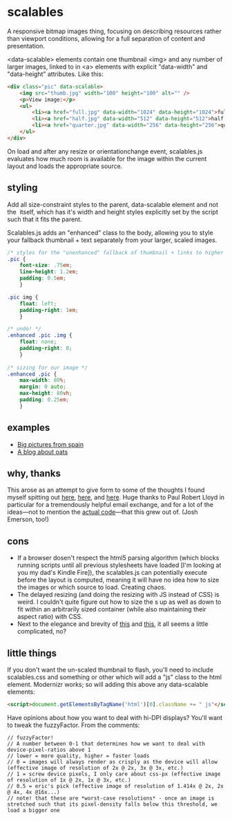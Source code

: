 # scalables

A responsive bitmap images thing, focusing on describing resources rather than viewport conditions, allowing for a full separation of content and presentation.

&lt;data-scalable&gt; elements contain one thumbnail &lt;img&gt; and any number of larger images, linked to in &lt;a&gt; elements with explicit "data-width" and "data-height" attributes. Like this:

```html
<div class="pic" data-scalable>
	<img src="thumb.jpg" width="100" height="100" alt="" />
	<p>View image:</p>
	<ul>
		<li><a href="full.jpg" data-width="1024" data-height="1024">fullsize (1024 x 1024 pixels, 213 kB)</a></li>
		<li><a href="half.jpg" data-width="512" data-height="512">half (48 kB)</a></li>
		<li><a href="quarter.jpg" data-width="256" data-height="256">quarter (14 kB)</a></li>
	</ul>
</div>
```

On load and after any resize or orientationchange event, scalables.js evaluates how much room is available for the image within the current layout and loads the appropriate source.

## styling

Add all size-constraint styles to the parent, data-scalable element and not the <img> itself, which has it's width and height styles explicitly set by the script such that it fits the parent.

Scalables.js adds an "enhanced" class to the body, allowing you to style your fallback thumbnail + text separately from your larger, scaled images.

```css
/* styles for the "unenhanced" fallback of thumbnail + links to higher res images */
.pic {
	font-size: .75em;
	line-height: 1.2em;
	padding: 0.5em;
	}

.pic img {
	float: left;
	padding-right: 1em;
	}

/* undo! */
.enhanced .pic .img {
	float: none;
	padding-right: 0;
	}
	
/* sizing for our image */
.enhanced .pic {
	max-width: 80%;
	margin: 0 auto;
	max-height: 80vh;
	padding: 0.25em;
	}
```


## examples

- [Big pictures from spain](http://eeeps.github.com/scalables/examples/spain.html)
- [A blog about oats](http://eeeps.github.com/scalables/examples/blog.html)

## why, thanks

This arose as an attempt to give form to some of the thoughts I found myself spitting out [here](http://lists.whatwg.org/htdig.cgi/whatwg-whatwg.org/2012-November/037772.html), [here](http://lists.w3.org/Archives/Public/public-respimg/2012Nov/0001.html), and [here](http://24ways.org/2012/responsive-images-what-we-thought-we-needed/). Huge thanks to Paul Robert Lloyd in particular for a tremendously helpful email exchange, and for a lot of the ideas—not to mention the [actual code](https://github.com/paulrobertlloyd/data-imgsrc)—that this grew out of. (Josh Emerson, too!)

## cons

- If a browser dosen't respect the html5 parsing algorithm (which blocks running scripts until all previous stylesheets have loaded [I'm looking at you my dad's Kindle Fire]), the scalables.js can potentially execute before the layout is computed, meaning it will have no idea how to size the images or which source to load. Creating chaos.
- The delayed resizing (and doing the resizing with JS instead of CSS) is weird. I couldn't quite figure out how to size the <img>s up as well as down to fit within an arbitrarily sized container (while also maintaining their aspect ratio) with CSS.
- Next to the elegance and brevity of [this](https://github.com/scottjehl/picturefill]) and [this](https://github.com/paulrobertlloyd/data-imgsrc), it all seems a little complicated, no?

## little things

If you don't want the un-scaled thumbnail to flash, you'll need to include scalables.css and something or other which will add a "js" class to the html element. Modernizr works; so will adding this above any data-scalable elements:

```html
<script>document.getElementsByTagName('html')[0].className += " js"</script>
```

Have opinions about how you want to deal with hi-DPI displays? You'll want to tweak the fuzzyFactor. From the comments:

	// fuzzyFactor!
	// A number between 0-1 that determines how we want to deal with device-pixel-ratios above 1
	// lower = more quality, higher = faster loads
	// 0 = images will always render as crisply as the device will allow (effective image of resolution of 2x @ 2x, 3x @ 3x, etc.)
	// 1 = screw device pixels, I only care about css-px (effective image of resolution of 1x @ 2x, 1x @ 3x, etc.)
	// 0.5 = eric's pick (effective image of resolution of 1.414x @ 2x, 2x @ 4x, 4x @16x...)
	// note! that these are *worst-case resolutions* - once an image is stretched such that its pixel-density falls below this threshold, we load a bigger one